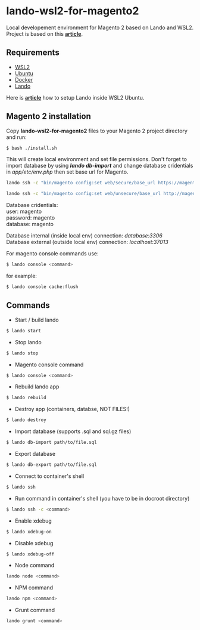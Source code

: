 # lando-wsl2-for-magento2

Local developement environment for Magento 2 based on Lando and WSL2. </br>
Project is based on this **[article](https://www.liip.ch/en/blog/setup-drupal-and-lando-with-wsl2-on-windows)**.

## Requirements

* [WSL2](https://docs.microsoft.com/en-us/windows/wsl/install-win10)
* [Ubuntu](https://www.microsoft.com/pl-pl/p/ubuntu/9nblggh4msv6)
* [Docker](https://www.docker.com/products/docker-desktop)
* [Lando](https://docs.lando.dev/)

Here is **[article](https://www.liip.ch/en/blog/setup-drupal-and-lando-with-wsl2-on-windows)** how to setup Lando inside WSL2 Ubuntu.

## Magento 2 installation

Copy **lando-wsl2-for-magento2** files to your Magento 2 project directory and run:

```bash
$ bash ./install.sh
```

This will create local environment and set file permissions. Don't forget to import database by using ***lando db-import*** and change database cridentials in *app/etc/env.php* then set base url for Magento.

```bash
lando ssh -c "bin/magento config:set web/secure/base_url https://magento.lndo.site/"

lando ssh -c "bin/magento config:set web/unsecure/base_url http://magento.lndo.site/"
```

Database cridentials:<br>
user: magento</br>
password: magento</br>
database: magento</br>

Database internal (inside local env) connection: *database:3306* </br>
Database external (outside local env) connection: *localhost:37013*

For magento console commands use:
```bash
$ lando console <command>
```

for example:
```bash
$ lando console cache:flush
```

## Commands

* Start / build lando

```bash
$ lando start
```

* Stop lando

```bash
$ lando stop
```

* Magento console command
```bash
$ lando console <command>
```

* Rebuild lando app

```bash
$ lando rebuild
```

* Destroy app (containers, databse, NOT FILES!)

```bash
$ lando destroy
```

* Import database (supports .sql and sql.gz files)

```bash
$ lando db-import path/to/file.sql
```

* Export database

```bash
$ lando db-export path/to/file.sql
```

* Connect to container's shell

```bash
$ lando ssh
```

* Run command in container's shell (you have to be in docroot directory)

```bash
$ lando ssh -c <command>
```

* Enable xdebug

```bash
$ lando xdebug-on
```

* Disable xdebug

```bash
$ lando xdebug-off
```

* Node command

```bash
lando node <command>
```

* NPM command

```bash
lando npm <command>
```

* Grunt command

```bash
lando grunt <command>
```
